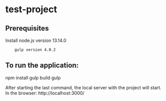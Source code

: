# test-project
## Prerequisites
Install 
        node.js version 13.14.0

        gulp version 4.0.2

## To run the application:
  npm install
  gulp build
  gulp
  
After starting the last command, the local server with the project will start. In the browser: 
http://localhost:3000/
